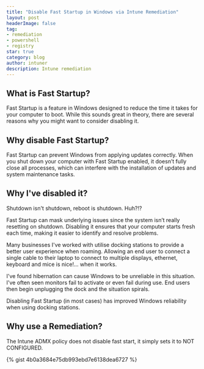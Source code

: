 ```yaml
---
title: "Disable Fast Startup in Windows via Intune Remediation"
layout: post
headerImage: false
tag:
- remediation
- powershell
- registry
star: true
category: blog
author: intuner
description: Intune remediation
---
```

## What is Fast Startup?

Fast Startup is a feature in Windows designed to reduce the time it takes for your computer to boot. While this sounds great in theory, there are several reasons why you might want to consider disabling it.

## Why disable Fast Startup?
Fast Startup can prevent Windows from applying updates correctly. When you shut down your computer with Fast Startup enabled, it doesn’t fully close all processes, which can interfere with the installation of updates and system maintenance tasks.

## Why I've disabled it?
Shutdown isn't shutdown, reboot is shutdown. Huh?!?

Fast Startup can mask underlying issues since the system isn’t really resetting on shutdown. Disabling it ensures that your computer starts fresh each time, making it easier to identify and resolve problems.

Many businesses I've worked with utilise docking stations
to provide a better user experience when roaming. Allowing an end user to connect a single cable to their laptop
to connect to multiple displays, ethernet, keyboard and mice is nice!... when it works.

I've found hibernation can cause Windows to be unreliable in this situation. I've often seen monitors fail to activate
or even fail during use. End users then begin unplugging the dock and the situation spirals.

Disabling Fast Startup (in most cases) has improved Windows reliability when using docking stations.

## Why use a Remediation?
The Intune ADMX policy does not disable fast start, it simply sets it to NOT CONFIGURED.

{% gist 4b0a3684e75db993ebd7e6138dea6727 %}
